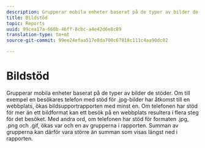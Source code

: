 ```yaml
---
description: Grupperar mobila enheter baserat på de typer av bilder de stöder. Om till exempel en besökares telefon med stöd för .jpg-bilder har åtkomst till en webbplats, ökas bildsupportrapporten med minst en. Om telefonen har stöd för mer än ett bildformat kan ett besök på en webbplats resultera i flera steg för det besöket. Med andra ord, om telefonen har stöd för formaten .jpg, .png och .gif, ökas var och en av grupperna i rapporten. Summan av grupperna kan därför vara större än summan som visas längst ned i rapporten.
title: Bildstöd
topic: Reports
uuid: 99cea17a-660b-46ff-8cbc-a4e42d6e8c89
translation-type: tm+mt
source-git-commit: 99ee24efaa517e8da700c67818c111c4aa90dc02

---
```



# Bildstöd

Grupperar mobila enheter baserat på de typer av bilder de stöder. Om till exempel en besökares telefon med stöd för .jpg-bilder har åtkomst till en webbplats, ökas bildsupportrapporten med minst en. Om telefonen har stöd för mer än ett bildformat kan ett besök på en webbplats resultera i flera steg för det besöket. Med andra ord, om telefonen har stöd för formaten .jpg, .png och .gif, ökas var och en av grupperna i rapporten. Summan av grupperna kan därför vara större än summan som visas längst ned i rapporten.

